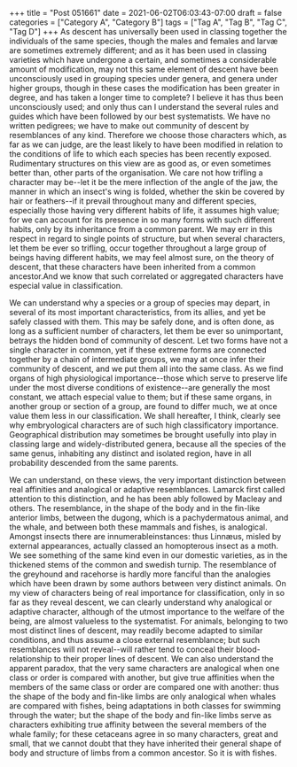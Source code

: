 +++
title = "Post 051661"
date = 2021-06-02T06:03:43-07:00
draft = false
categories = ["Category A", "Category B"]
tags = ["Tag A", "Tag B", "Tag C", "Tag D"]
+++
As descent has universally been used in classing together the individuals of the same species, though the males and females and larvæ are sometimes extremely different; and as it has been used in classing varieties which have undergone a certain, and sometimes a considerable amount of modification, may not this same element of descent have been unconsciously used in grouping species under genera, and genera under higher groups, though in these cases the modification has been greater in degree, and has taken a longer time to complete? I believe it has thus been unconsciously used; and only thus can I understand the several rules and guides which have been followed by our best systematists. We have no written pedigrees; we have to make out community of descent by resemblances of any kind. Therefore we choose those characters which, as far as we can judge, are the least likely to have been modified in relation to the conditions of life to which each species has been recently exposed. Rudimentary structures on this view are as good as, or even sometimes better than, other parts of the organisation. We care not how trifling a character may be--let it be the mere inflection of the angle of the jaw, the manner in which an insect's wing is folded, whether the skin be covered by hair or feathers--if it prevail throughout many and different species, especially those having very different habits of life, it assumes high value; for we can account for its presence in so many forms with such different habits, only by its inheritance from a common parent. We may err in this respect in regard to single points of structure, but when several characters, let them be ever so trifling, occur together throughout a large group of beings having different habits, we may feel almost sure, on the theory of descent, that these characters have been inherited from a common ancestor.And we know that such correlated or aggregated characters have especial value in classification.

We can understand why a species or a group of species may depart, in several of its most important characteristics, from its allies, and yet be safely classed with them. This may be safely done, and is often done, as long as a sufficient number of characters, let them be ever so unimportant, betrays the hidden bond of community of descent. Let two forms have not a single character in common, yet if these extreme forms are connected together by a chain of intermediate groups, we may at once infer their community of descent, and we put them all into the same class. As we find organs of high physiological importance--those which serve to preserve life under the most diverse conditions of existence--are generally the most constant, we attach especial value to them; but if these same organs, in another group or section of a group, are found to differ much, we at once value them less in our classification. We shall hereafter, I think, clearly see why embryological characters are of such high classificatory importance. Geographical distribution may sometimes be brought usefully into play in classing large and widely-distributed genera, because all the species of the same genus, inhabiting any distinct and isolated region, have in all probability descended from the same parents.

We can understand, on these views, the very important distinction between real affinities and analogical or adaptive resemblances. Lamarck first called attention to this distinction, and he has been ably followed by Macleay and others. The resemblance, in the shape of the body and in the fin-like anterior limbs, between the dugong, which is a pachydermatous animal, and the whale, and between both these mammals and fishes, is analogical. Amongst insects there are innumerableinstances: thus Linnæus, misled by external appearances, actually classed an homopterous insect as a moth. We see something of the same kind even in our domestic varieties, as in the thickened stems of the common and swedish turnip. The resemblance of the greyhound and racehorse is hardly more fanciful than the analogies which have been drawn by some authors between very distinct animals. On my view of characters being of real importance for classification, only in so far as they reveal descent, we can clearly understand why analogical or adaptive character, although of the utmost importance to the welfare of the being, are almost valueless to the systematist. For animals, belonging to two most distinct lines of descent, may readily become adapted to similar conditions, and thus assume a close external resemblance; but such resemblances will not reveal--will rather tend to conceal their blood-relationship to their proper lines of descent. We can also understand the apparent paradox, that the very same characters are analogical when one class or order is compared with another, but give true affinities when the members of the same class or order are compared one with another: thus the shape of the body and fin-like limbs are only analogical when whales are compared with fishes, being adaptations in both classes for swimming through the water; but the shape of the body and fin-like limbs serve as characters exhibiting true affinity between the several members of the whale family; for these cetaceans agree in so many characters, great and small, that we cannot doubt that they have inherited their general shape of body and structure of limbs from a common ancestor. So it is with fishes.
